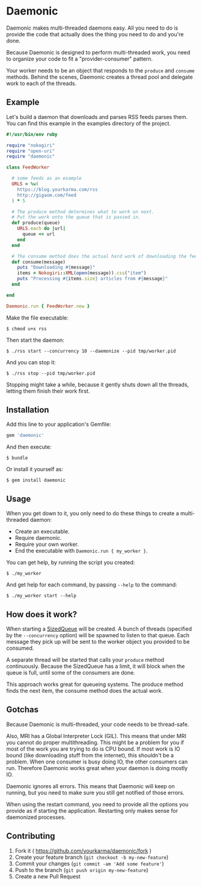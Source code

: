 # Daemonic

Daemonic makes multi-threaded daemons easy. All you need to do is provide the
code that actually does the thing you need to do and you're done.

Because Daemonic is designed to perform multi-threaded work, you need to
organize your code to fit a "provider-consumer" pattern.

Your worker needs to be an object that responds to the `produce` and `consume`
methods. Behind the scenes, Daemonic creates a thread pool and delegate work to
each of the threads.

## Example

Let's build a daemon that downloads and parses RSS feeds parses them. You can
find this example in the examples directory of the project.

``` ruby
#!/usr/bin/env ruby

require "nokogiri"
require "open-uri"
require "daemonic"

class FeedWorker

  # some feeds as an example
  URLS = %w(
    https://blog.yourkarma.com/rss
    http://gigaom.com/feed
  ) * 5

  # The produce method determines what to work on next.
  # Put the work onto the queue that is passed in.
  def produce(queue)
    URLS.each do |url|
      queue << url
    end
  end

  # The consume method does the actual hard work of downloading the feed and parsing it.
  def consume(message)
    puts "Downloading #{message}"
    items = Nokogiri::XML(open(message)).css("item")
    puts "Processing #{items.size} articles from #{message}"
  end

end

Daemonic.run { FeedWorker.new }
```

Make the file executable:

```
$ chmod u+x rss
```

Then start the daemon:

```
$ ./rss start --concurrency 10 --daemonize --pid tmp/worker.pid
```

And you can stop it:

```
$ ./rss stop --pid tmp/worker.pid
```

Stopping might take a while, because it gently shuts down all the threads,
letting them finish their work first.

## Installation

Add this line to your application's Gemfile:

``` ruby
gem 'daemonic'
```

And then execute:

```
$ bundle
```

Or install it yourself as:

```
$ gem install daemonic
```

## Usage

When you get down to it, you only need to do these things to create a
multi-threaded daemon:

* Create an executable.
* Require daemonic.
* Require your own worker.
* End the executable with `Daemonic.run { my_worker }`.

You can get help, by running the script you created:

```
$ ./my_worker
```

And get help for each command, by passing `--help` to the command:

```
$ ./my_worker start --help
```

## How does it work?

When starting a
[SizedQueue](http://ruby-doc.org/stdlib-2.0.0/libdoc/thread/rdoc/SizedQueue.html
) will be created. A bunch of threads (specified by the `--concurrency` option)
will be spawned to listen to that queue. Each message they pick up will be sent
to the worker object you provided to be consumed.

A separate thread will be started that calls your `produce` method continuously.
Because the SizedQueue has a limit, it will block when the queue is full, until
some of the consumers are done.

This approach works great for queueing systems. The produce method finds the
next item, the consume method does the actual work.

## Gotchas

Because Daemonic is multi-threaded, your code needs to be thread-safe.

Also, MRI has a Global Interpreter Lock (GIL). This means that under MRI you
cannot do proper multithreading. This might be a problem for you if most of
the work you are trying to do is CPU bound. If most work is IO bound (like
downloading stuff from the internet), this shouldn't be a problem. When one
consumer is busy doing IO, the other consumers can run. Therefore Daemonic works
great when your daemon is doing mostly IO.

Daemonic ignores all errors. This means that Daemonic will keep on running, but
you need to make sure you still get notified of those errors.

When using the restart command, you need to provide all the options you provide
as if starting the application. Restarting only makes sense for daemonized
processes.

## Contributing

1. Fork it ( https://github.com/yourkarma/daemonic/fork )
2. Create your feature branch (`git checkout -b my-new-feature`)
3. Commit your changes (`git commit -am 'Add some feature'`)
4. Push to the branch (`git push origin my-new-feature`)
5. Create a new Pull Request
